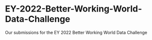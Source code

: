 # EY-2022-Better-Working-World-Data-Challenge
Our submissions for the EY 2022 Better Working World Data Challenge
